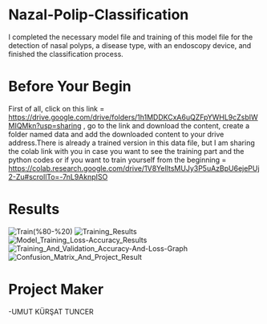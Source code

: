 # Nazal-Polip-Classification
I completed the necessary model file and training of this model file for the detection of nasal polyps, a disease type, with an endoscopy device, and finished the classification process.
# Before Your Begin
First of all, click on this link = https://drive.google.com/drive/folders/1h1MDDKCxA6uQZFpYWHL9cZsbIWMIQMkn?usp=sharing , go to the link and download the content, create a folder named data and add the downloaded content to your drive address.There is already a trained version in this data file, but I am sharing the colab link with you in case you want to see the training part and the python codes or if you want to train yourself from the beginning = https://colab.research.google.com/drive/1V8YeIltsMUJy3P5uAzBpU6ejePUj2-Zu#scrollTo=-7nL9AknpISO 

# Results
![Train(%80-%20)](https://user-images.githubusercontent.com/88190816/172209124-99387135-6175-4740-9ab5-6d93bc02f28a.png)
![Training_Results](https://user-images.githubusercontent.com/88190816/172209213-3ddb99c1-733b-4123-88b0-4688523f864b.png)
![Model_Training_Loss-Accuracy_Results](https://user-images.githubusercontent.com/88190816/172210659-2a0b69b0-f5f1-4c88-b294-0a05f77c9ec1.png)
![Training_And_Validation_Accuracy-And-Loss-Graph](https://user-images.githubusercontent.com/88190816/172210679-af158f2b-fe08-42f0-80c4-114e021f60b9.png)
![Confusion_Matrix_And_Project_Result](https://user-images.githubusercontent.com/88190816/172210706-62f70279-69d2-4d9f-8b92-ce3d61277780.png)

 
 # Project Maker
   -UMUT KÜRŞAT TUNCER
